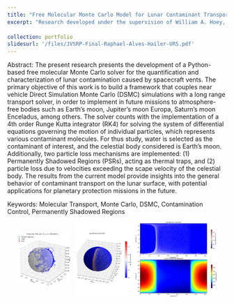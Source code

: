 ```yaml
---
title: "Free Molecular Monte Carlo Model for Lunar Contaminant Transport and Deposition in Permanently Shadowed Regions"
excerpt: "Research developed under the supervision of William A. Hoey, John M. Alred and Carlos E. Soares at the Jet Propulsion Laboratory (JPL), NASA <br/><img src='/images/temperature_lunar_surface.png'>"

collection: portfolio
slidesurl: '/files/JVSRP-Final-Raphael-Alves-Hailer-URS.pdf'
---
```


Abstract:
The present research presents the development of a Python-based free molecular
Monte Carlo solver for the quantification and characterization of lunar contamination
caused by spacecraft vents. The primary objective of this work is to build a
framework that couples near vehicle Direct Simulation Monte Carlo (DSMC) simulations
with a long range transport solver, in order to implement in future missions
to atmosphere-free bodies such as Earth’s moon, Jupiter’s moon Europa, Saturn’s
moon Enceladus, among others. The solver counts with the implementation of a 4th
order Runge Kutta integrator (RK4) for solving the system of differential equations
governing the motion of individual particles, which represents various contaminant
molecules. For thus study, water is selected as the contaminant of interest, and
the celestial body considered is Earth’s moon. Additionally, two particle loss mechanisms
are implemented: (1) Permanently Shadowed Regions (PSRs), acting as
thermal traps, and (2) particle loss due to velocities exceeding the scape velocity
of the celestial body. The results from the current model provide insights into
the general behavior of contaminant transport on the lunar surface, with potential
applications for planetary protection missions in the future.

Keywords: Molecular Transport, Monte Carlo, DSMC, Contamination Control, Permanently
Shadowed Regions

<div style="display: flex; justify-content: center; align-items: center;">
    <!-- Second part: Left and right images with different sizes -->
    <img src="/images/example_4_particles.png" style="width: 25%; height: auto; margin-right: 10px;" alt="Left Image">
    <img src="/images/whole_lunar_day.png" style="width: 65%; height: auto;" alt="Right Image">
</div>
